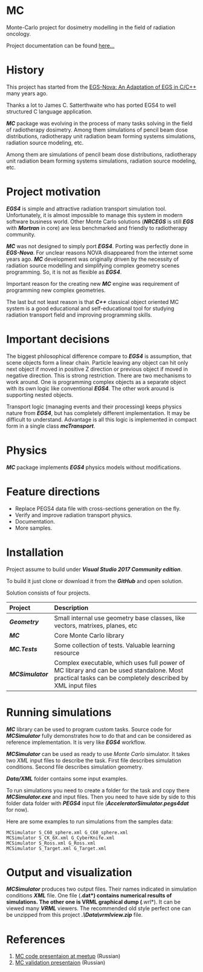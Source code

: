 # MC

Monte-Carlo project for dosimetry modelling in the field of radiation oncology.

Project documentation can be found [here...](https://radoncsys.github.io/MC)

History
=======

This project has started from the 
[EGS-Nova: An Adaptation of EGS in C/C++](http://rcwww.kek.jp/research/egs/epub/aap/js3nov98.html)
many years ago.

Thanks a lot to James C. Satterthwaite who has ported EGS4 to well structured C language application.

***MC*** package was evolving in the process of many tasks solving in the field of radiotherapy dosimetry.
Among them simulations of pencil beam dose distributions, radiotherapy unit radiation beam forming systems simulations, radiation source modeling, etc.

Among them are simulations of pencil beam dose distributions, radiotherapy unit radiation beam forming systems simulations, radiation source modeling, etc.

Project motivation
==================

***EGS4*** is simple and attractive radiation transport simulation tool. Unfortunately, it is almost impossible to manage this system in modern software business world. Other Monte Carlo solutions (***NRCEGS*** is still ***EGS*** with ***Mortran*** in core) are less benchmarked and friendly to radiotherapy community.

***MC*** was not designed to simply port ***EGS4***. Porting was perfectly done in ***EGS-Nova***. For unclear reasons NOVA disappeared from the internet some years ago. ***MC*** development was originally driven by the necessity of radiation source modelling and simplifying complex geometry scenes programming. So, it is not as flexible as ***EGS4***.

Important reason for the creating new ***MC*** engine was requirement of programming new complex geometries.

The last but not least reason is that ***C++*** classical object oriented MC system is a good educational and self-educational tool for studying radiation transport field and improving programming skills.

Important decisions
===================

The biggest philosophical difference compare to ***EGS4*** is assumption, that scene objects form a linear chain. Particle leaving any object can hit only next object if moved in positive Z direction or previous object if moved in negative direction. This is strong restriction. There are two mechanisms to work around. One is programming complex objects as a separate object with its own logic like conventional ***EGS4***. The other work around is supporting nested objects.

Transport logic (managing events and their processing) keeps physics nature from ***EGS4***, but has completely different implementation. It may be difficult to understand. Advantage is all this logic is implemented in compact form in a single class ***mcTransport***.

Physics
=======

***MC*** package implements ***EGS4*** physics models without modifications.

Feature directions
==================

- Replace PEGS4 data file with cross-sections generation on the fly.
- Verify and improve radiation transport physics.
- Documentation.
- More samples.

Installation
===================

Project assume to build under ***Visual Studio 2017 Community edition***.

To build it just clone or download it from the ***GitHub*** and open solution.

Solution consists of four projects.

| Project | Description |
| :---- | :---- |
| ***Geometry***  |Small internal use geometry base classes, like vectors, matrixes, planes, etc |
| ***MC***  | Core Monte Carlo library |
| ***MC.Tests***  | Some collection of tests. Valuable learning resource |
| ***MCSimulator***  | Complex executable, which uses full power of MC library and can be used standalone. Most practical tasks can be completely described by XML input files |

Running simulations
===================

***MC*** library can be used to program custom tasks. Source code for ***MCSimulator*** fully demonstrates how to do that and can be considered as reference implementation. It is very like ***EGS4*** workflow.

***MCSimulator*** can be used as ready to use *Monte Carlo* simulator. It takes two *XML* input files to describe the task. First file describes simulation conditions. Second file describes simulation geometry.

***Data/XML*** folder contains some input examples.

To run simulations you need to create a folder for the task and copy there ***MCSimulator.exe*** and input files. Then you need to have side by side to this folder data folder with ***PEGS4*** input file (***AcceleratorSimulator.pegs4dat*** for now).

Here are some examples to run simulations from the samples data:

	MCSimulator S_C60_sphere.xml G_C60_sphere.xml
	MCSimulator S_CK_6X.xml G_CyberKnife.xml
	MCSimulator S_Ross.xml G_Ross.xml
	MCSimulator S_Target.xml G_Target.xml

Output and visualization
========================

***MCSimulator*** produces two output files. Their names indicated in simulation conditions ***XML*** file. One file (**.dat*) contains numerical results of simulations. The other one is VRML graphical dump (**.wrl*). It can be viewed many ***VRML*** viewers. The recommended old style perfect one can be unzipped from this project ***.\Data\vrmlview.zip*** file.

References
==========

 1. [MC code presentaion at meetup](https://radoncsys.github.io/MC/files/2017_05_23_Meetup_MC.pdf) (Russian)
 1. [MC validation presentaion](https://radoncsys.github.io/MC/files/20201021_MCValid.pdf) (Russian)
